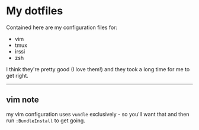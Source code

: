 # My dotfiles

Contained here are my configuration files for:

* vim
* tmux
* irssi
* zsh

I think they're pretty good (I love them!) and they took a long time for me
to get right.

---

## vim note

my vim configuration uses `vundle` exclusively - so you'll want that and
then run `:BundleInstall` to get going.
